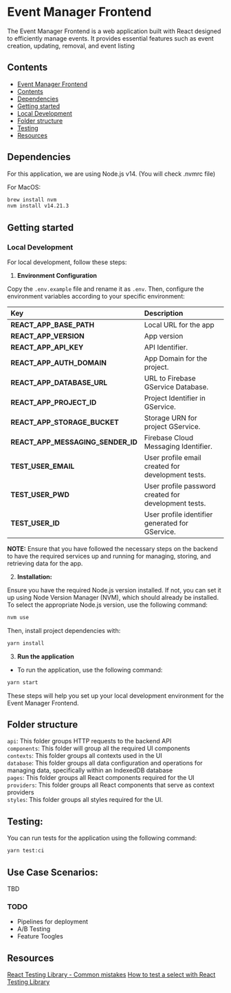 # Event Manager Frontend

The Event Manager Frontend is a web application built with React designed to efficiently manage events. It provides essential features such as event creation, updating, removal, and event listing

## Contents

- [Event Manager Frontend](#event-manager-frontend)
- [Contents](#contents)
- [Dependencies](#dependencies)
- [Getting started](#getting-started)
- [Local Development](#local-development)
- [Folder structure](#folder-structure)
- [Testing](#testing)
- [Resources](#resources)


## Dependencies

For this application, we are using Node.js v14. (You will check .nvmrc file)

For MacOS:

```bash
brew install nvm
nvm install v14.21.3
```

## Getting started

### Local Development

For local development, follow these steps:

1. **Environment Configuration**

  Copy the `.env.example` file and rename it as `.env`. Then, configure the environment variables according to your specific environment:

| Key                       | Description                                               |
| :-------------------------| :-------------------------------------------------------- |
| **REACT_APP_BASE_PATH**   | Local URL for the app                                     |
| **REACT_APP_VERSION**     | App version                                               |
| **REACT_APP_API_KEY**     | API Identifier.                                           |
| **REACT_APP_AUTH_DOMAIN** | App Domain for the project.                               |
| **REACT_APP_DATABASE_URL**        | URL to Firebase GService Database.                |
| **REACT_APP_PROJECT_ID**  | Project Identifier in GService.                           |
| **REACT_APP_STORAGE_BUCKET**      | Storage URN for project GService.                 |
| **REACT_APP_MESSAGING_SENDER_ID** | Firebase Cloud Messaging Identifier.              |
| **TEST_USER_EMAIL**       | User profile email created for development tests.         |
| **TEST_USER_PWD**         | User profile password created for development tests.      |
| **TEST_USER_ID**          | User profile identifier generated for GService.           |

**NOTE:**   Ensure that you have followed the necessary steps on the backend to have the required services up and running for managing, storing, and retrieving data for the app.

2. **Installation:**

Ensure you have the required Node.js version installed. If not, you can set it up using Node Version Manager (NVM), which should already be installed.
To select the appropriate Node.js version, use the following command:

```bash
nvm use
```

Then, install project dependencies with:

```bash
yarn install
```

3. **Run the application**

- To run the application, use the following command:

```bash
yarn start
```

These steps will help you set up your local development environment for the Event Manager Frontend.

## Folder structure

`api`: This folder groups HTTP requests to the backend API   
`components`: This folder will group all the required UI components   
`contexts`: This folder groups all contexts used in the UI   
`database`: This folder groups all data configuration and operations for managing data, specifically within an IndexedDB database   
`pages`: This folder groups all React components required for the UI   
`providers`: This folder groups all React components that serve as context providers   
`styles`: This folder groups all styles required for the UI.   

## Testing:

You can run tests for the application using the following command:

```bash
yarn test:ci
```

## Use Case Scenarios:

TBD

### TODO

- Pipelines for deployment
- A/B Testing
- Feature Toogles

## Resources

[React Testing Library - Common mistakes](https://kentcdodds.com/blog/common-mistakes-with-react-testing-library)
[How to test a select with React Testing Library](https://cathalmacdonnacha.com/how-to-test-a-select-element-with-react-testing-library)
